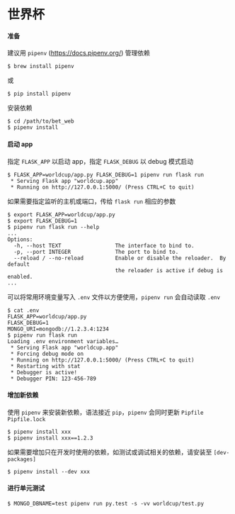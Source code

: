 # 世界杯

#### 准备

建议用 `pipenv` (https://docs.pipenv.org/) 管理依赖

    $ brew install pipenv

或

    $ pip install pipenv

安装依赖

    $ cd /path/to/bet_web
    $ pipenv install


#### 启动 app

指定 `FLASK_APP` 以启动 app，指定 `FLASK_DEBUG` 以 debug 模式启动

```
$ FLASK_APP=worldcup/app.py FLASK_DEBUG=1 pipenv run flask run
 * Serving Flask app "worldcup.app"
 * Running on http://127.0.0.1:5000/ (Press CTRL+C to quit)
```

如果需要指定监听的主机或端口，传给 `flask run` 相应的参数

```
$ export FLASK_APP=worldcup/app.py
$ export FLASK_DEBUG=1
$ pipenv run flask run --help
...
Options:
  -h, --host TEXT                 The interface to bind to.
  -p, --port INTEGER              The port to bind to.
  --reload / --no-reload          Enable or disable the reloader.  By default
                                  the reloader is active if debug is enabled.
...
```

可以将常用环境变量写入 `.env` 文件以方便使用，`pipenv run` 会自动读取 `.env`

```
$ cat .env
FLASK_APP=worldcup/app.py
FLASK_DEBUG=1
MONGO_URI=mongodb://1.2.3.4:1234
$ pipenv run flask run
Loading .env environment variables…
 * Serving Flask app "worldcup.app"
 * Forcing debug mode on
 * Running on http://127.0.0.1:5000/ (Press CTRL+C to quit)
 * Restarting with stat
 * Debugger is active!
 * Debugger PIN: 123-456-789
```


#### 增加新依赖

使用 `pipenv` 来安装新依赖，语法接近 `pip`，`pipenv` 会同时更新 `Pipfile` `Pipfile.lock`

    $ pipenv install xxx
    $ pipenv install xxx==1.2.3

如果需要增加只在开发时使用的依赖，如测试或调试相关的依赖，请安装至 `[dev-packages]`

    $ pipenv install --dev xxx


#### 进行单元测试

```
$ MONGO_DBNAME=test pipenv run py.test -s -vv worldcup/test.py
```

